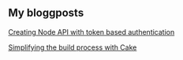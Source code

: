 ## My bloggposts

[Creating Node API with token based authentication](Creating-Node-API-with-token-based-authentication/blogpost.md)

[Simplifying the build process with Cake](Simplifying-the-build-process-with-Cake/blogpost.md)
